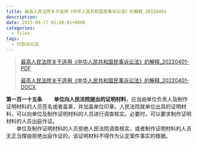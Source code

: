 ```yaml
---
title: 最高人民法院关于适用《中华人民共和国民事诉讼法》的解释_20220401
description:
date: 2025-09-17 01:20:01+0000
categories:
  - files
tags:
  - 行政诉讼法
---
```


> [最高人民法院关于适用《中华人民共和国民事诉讼法》的解释_20220401-PDF](最高人民法院关于适用《中华人民共和国民事诉讼法》的解释_20220401.pdf)
>
> [最高人民法院关于适用《中华人民共和国民事诉讼法》的解释_20220401-DOCX](最高人民法院关于适用《中华人民共和国民事诉讼法》的解释_20220401.docx)


**第一百一十五条**
　　**单位向人民法院提出的证明材料**，应当由单位负责人及制作证明材料的人员签名或者盖章，并加盖单位印章。人民法院就单位出具的证明材料，可以向单位及制作证明材料的人员进行调查核实。必要时，可以要求制作证明材料的人员出庭作证。<br>
　　单位及制作证明材料的人员拒绝人民法院调查核实，或者制作证明材料的人员无正当理由拒绝出庭作证的，该证明材料不得作为认定案件事实的根据。
